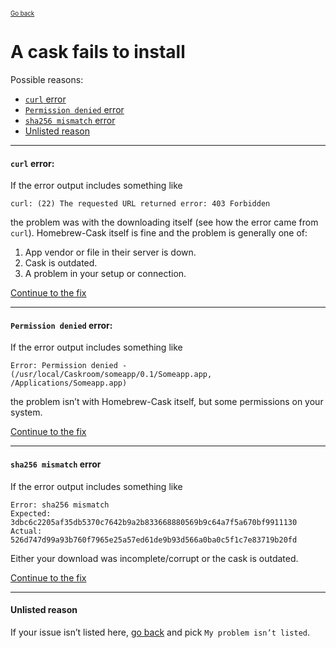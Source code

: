 <sup><sub>[Go back](../../README.md#reporting-bugs)</sup></sub>

# A cask fails to install

Possible reasons:

* [`curl` error](#curl-error)
* [`Permission denied` error](#permission-denied-error)
* [`sha256 mismatch` error](#sha256-mismatch-error)
* [Unlisted reason](#unlisted-reason)

---

#### `curl` error:

If the error output includes something like

```
curl: (22) The requested URL returned error: 403 Forbidden
```

the problem was with the downloading itself (see how the error came from `curl`). Homebrew-Cask itself is fine and the problem is generally one of:

1. App vendor or file in their server is down.
2. Cask is outdated.
3. A problem in your setup or connection.

[Continue to the fix](curl_error_fix_curlrc.md)

---

#### `Permission denied` error:

If the error output includes something like

```
Error: Permission denied - (/usr/local/Caskroom/someapp/0.1/Someapp.app, /Applications/Someapp.app)
```

the problem isn’t with Homebrew-Cask itself, but some permissions on your system.

[Continue to the fix](permission_denied_error_fix_appdir.md)

---

#### `sha256 mismatch` error

If the error output includes something like

```
Error: sha256 mismatch
Expected: 3dbc6c2205af35db5370c7642b9a2b833668880569b9c64a7f5a670bf9911130
Actual: 526d747d99a93b760f7965e25a57ed61de9b93d566a0ba0c5f1c7e83719b20fd
```

Either your download was incomplete/corrupt or the cask is outdated.

[Continue to the fix](sha256_mismatch_error_fix_icomplete.md)

---

#### Unlisted reason

If your issue isn’t listed here, [go back](../../README.md#reporting-bugs) and pick `My problem isn’t listed`.
